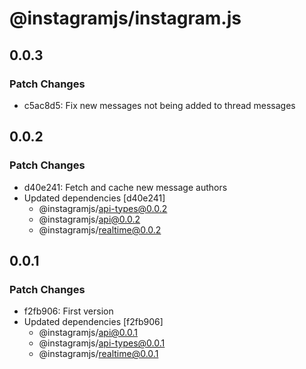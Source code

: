 # @instagramjs/instagram.js

## 0.0.3

### Patch Changes

- c5ac8d5: Fix new messages not being added to thread messages

## 0.0.2

### Patch Changes

- d40e241: Fetch and cache new message authors
- Updated dependencies [d40e241]
  - @instagramjs/api-types@0.0.2
  - @instagramjs/api@0.0.2
  - @instagramjs/realtime@0.0.2

## 0.0.1

### Patch Changes

- f2fb906: First version
- Updated dependencies [f2fb906]
  - @instagramjs/api@0.0.1
  - @instagramjs/api-types@0.0.1
  - @instagramjs/realtime@0.0.1
